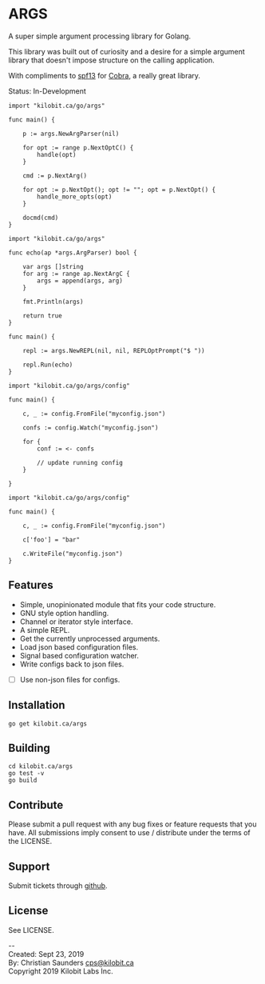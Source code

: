 ARGS
====

A super simple argument processing library for Golang.

This library was built out of curiosity and a desire for a simple
argument library that doesn't impose structure on the calling
application.

With compliments to [spf13](https://spf13.com/) for
[Cobra](https://github.com/spf13/cobra), a really great library. 

Status: In-Development

```{.go}
import "kilobit.ca/go/args"

func main() {

	p := args.NewArgParser(nil)
	
	for opt := range p.NextOptC() {
		handle(opt)
	}
	
	cmd := p.NextArg()
	
	for opt := p.NextOpt(); opt != ""; opt = p.NextOpt() {
		handle_more_opts(opt)
	}
	
	docmd(cmd)
}
```

```{.go}
import "kilobit.ca/go/args"

func echo(ap *args.ArgParser) bool {

	var args []string
	for arg := range ap.NextArgC {
		args = append(args, arg)
	}
	
	fmt.Println(args)
	
	return true
}

func main() {
	
	repl := args.NewREPL(nil, nil, REPLOptPrompt("$ "))
	
	repl.Run(echo)
}
```

```{.go}
import "kilobit.ca/go/args/config"

func main() {

	c, _ := config.FromFile("myconfig.json")

	confs := config.Watch("myconfig.json")

	for {
		conf := <- confs

		// update running config
	}

}
```

```{.go}
import "kilobit.ca/go/args/config"

func main() {

	c, _ := config.FromFile("myconfig.json")

	c['foo'] = "bar"
	
	c.WriteFile("myconfig.json")
}
```


Features
--------

 - Simple,  unopinionated module that fits your code structure.
 - GNU style option handling.
 - Channel or iterator style interface.
 - A simple REPL.
 - Get the currently unprocessed arguments.
 - Load json based configuration files.
 - Signal based configuration watcher.
 - Write configs back to json files.
 - [ ] Use non-json files for configs.

Installation
------------

```{.bash}
go get kilobit.ca/args
```

Building
--------

```{.bash}
cd kilobit.ca/args
go test -v
go build
```

Contribute
----------

Please submit a pull request with any bug fixes or feature requests
that you have.  All submissions imply consent to use / distribute
under the terms of the LICENSE.

Support
-------

Submit tickets through [github](https://github.com/kilobit/args).

License
-------

See LICENSE.

--  
Created: Sept 23, 2019  
By: Christian Saunders <cps@kilobit.ca>  
Copyright 2019 Kilobit Labs Inc.
